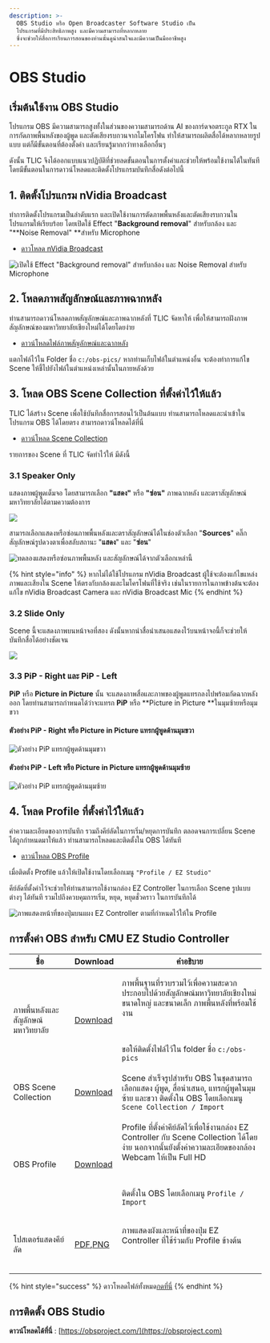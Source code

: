 ```yaml
---
description: >-
  OBS Studio หรือ Open Broadcaster Software Studio เป็น
  โปรแกรมที่มีประสิทธิภาพสูง และมีความสามารถที่หลากหลาย
  ซึ่งจะช่วยให้สื่อการเรียนการสอนของท่านนั้นดูน่าสนใจและมีความเป็นมืออาชีพสูง
---
```


# OBS Studio

## เริ่มต้นใช้งาน OBS Studio

&#x20;         โปรแกรม OBS มีความสามารถสูงทั้งในส่วนของความสามารถด้าน AI ของการ์ดจอตระกูล RTX ในการกัดภาพพื้นหลังของผู้พูด และตัดเสียงรบกวนจากไมโครโฟน  ทำให้สามารถผลิตสื่อได้หลากหลายรูปแบบ แต่ก็มีขั้นตอนที่ต้องตั้งค่า และเรียนรู้มากกว่าทางเลือกอื่นๆ &#x20;

&#x20;         ดังนั้น TLIC จึงได้ออกแบบแนวปฏิบัติที่ช่วยลดขั้นตอนในการตั้งค่าและช่วยให้พร้อมใช้งานได้ในทันที โดยมีขั้นตอนในการดาวน์โหลดและติดตั้งโปรแกรมบันทึกสื่อดังต่อไปนี้

## 1. ติดตั้งโปรแกรม nVidia Broadcast  <a href="1-nvidia-broadcast" id="1-nvidia-broadcast"></a>

&#x20;         ทำการติดตั้งโปรแกรมเป็นลำดับแรก และเปิดใช้งานการตัดภาพพื้นหลังและตัดเสียงรบกวนในโปรแกรมให้เรียบร้อย โดยเปิดใช้ Effect "**Background removal**" สำหรับกล้อง และ "**Noise Removal" **สำหรับ Microphone

* [ดาวโหลด nVidia Broadcast](https://drive.google.com/drive/u/2/folders/1Yn0Lp0pvyA1u6dWYfmNOop2Uml6ARj6Q)

![เปิดใช้ Effect "Background removal" สำหรับกล้อง และ Noise Removal สำหรับ Microphone](https://gblobscdn.gitbook.com/assets%2F-MacQbJEhin4rokH3Cup%2F-Mb11GznRqeEU6YNCfJ6%2F-Mb196R\_9s-ua9mG\_y8R%2Fimage.png?alt=media\&token=5f7e7af3-16e8-4757-a617-d0847b11c8e6)

## 2. โหลดภาพสัญลักษณ์และภาพฉากหลัง <a href="2" id="2"></a>

&#x20;         ท่านสามารถดาวน์โหลดภาพสัญลักษณ์และภาพฉากหลังที่ TLIC จัดหาให้ เพื่อให้สามารถฝังภาพสัญลักษณ์ของมหาวิทยาลัยเชียงใหม่ได้โดยโดยง่าย

* [ดาวน์โหลดไฟล์ภาพสัญลักษณ์และฉากหลัง](https://drive.google.com/drive/u/2/folders/1Yn0Lp0pvyA1u6dWYfmNOop2Uml6ARj6Qhttps://drive.google.com/drive/u/2/folders/1Yn0Lp0pvyA1u6dWYfmNOop2Uml6ARj6Q)

&#x20;         แตกไฟล์ไว้ใน Folder ชื่อ `c:/obs-pics/` หากท่านเก็บไฟล์ในตำแหน่งอื่น จะต้องทำการแก้ไข Scene ให้ชี้ไปยังไฟล์ในตำแหน่งเหล่านั้นในภายหลังด้วย

## 3. โหลด OBS Scene Collection ที่ตั้งค่าไว้ให้แล้ว <a href="3-obs-scene-collection" id="3-obs-scene-collection"></a>

&#x20;         TLIC ได้สร้าง Scene เพื่อใช้บันทึกสื่อการสอนไว้เป็นต้นแบบ ท่านสามารถโหลดและนำเข้าในโปรแกรม OBS ได้โดยตรง สามารถดาวน์โหลดได้ที่นี่

* [ดาวน์โหลด Scene Collection](https://drive.google.com/drive/u/2/folders/1Yn0Lp0pvyA1u6dWYfmNOop2Uml6ARj6Qhttps://drive.google.com/drive/u/2/folders/1Yn0Lp0pvyA1u6dWYfmNOop2Uml6ARj6Qhttps://drive.google.com/drive/u/2/folders/1Yn0Lp0pvyA1u6dWYfmNOop2Uml6ARj6Q)

รายการของ Scene ที่ TLIC จัดทำไว้ให้ มีดังนี้

### 3.1 Speaker Only <a href="3-1-speaker-only" id="3-1-speaker-only"></a>

&#x20;         แสดงภาพผู้พูดเต็มจอ โดยสามารถเลือก **"แสดง"** หรือ **"ซ่อน"** ภาพฉากหลัง และตราสัญลักษณ์มหาวิทยาลัยได้ตามความต้องการ

![](https://gblobscdn.gitbook.com/assets%2F-MacQbJEhin4rokH3Cup%2F-Mb11GznRqeEU6YNCfJ6%2F-Mb17aADETL0Q1x12NGm%2Fimage.png?alt=media\&token=bd8a1c35-c694-4263-b00a-c3f312fad088)

สามารถเลือกแสดงหรือซ่อนภาพพื้นหลังและตราสัญลักษณ์ได้ในช่องตัวเลือก "**Sources**" คลิ๊กสัญลักษณ์รูปดวงตาเพื่อสลับสถานะ "**แสดง**" และ "**ซ่อน**"

![ทดลองแสดงหรือซ่อนภาพพื้นหลัง และสัญลักษณ์ได้จากตัวเลือกเหล่านี้](https://gblobscdn.gitbook.com/assets%2F-MacQbJEhin4rokH3Cup%2F-Mb11GznRqeEU6YNCfJ6%2F-Mb17sgOT2jt9iEkaOzR%2Fimage.png?alt=media\&token=d7cc43c1-3897-40aa-99d9-027feadc5327)

{% hint style="info" %}
หากไม่ได้ใช้โปรแกรม nVidia Broadcast ผู้ใช้จะต้องแก้ไขแหล่งภาพและเสียงใน Scene ให้ตรงกับกล้องและไมโครโฟนที่ใช้จริง เช่นในรายการในภาพข้างต้นจะต้องแก้ไข nVidia Broadcast Camera และ nVidia Broadcast Mic&#x20;
{% endhint %}

### 3.2 Slide Only <a href="3-2-slide-only" id="3-2-slide-only"></a>

&#x20;          Scene นี้จะแสดงภาพบนหน้าจอที่สอง ดังนั้นหากนำสื่อนำเสนอแสดงไว้บนหน้าจอนี้ก็จะช่วยให้บันทึกสื่อได้อย่างชัดเจน

![](https://gblobscdn.gitbook.com/assets%2F-MacQbJEhin4rokH3Cup%2F-Mb11GznRqeEU6YNCfJ6%2F-Mb16gyAG2aVPwW3o0im%2Fimage.png?alt=media\&token=201bd04c-aa78-4a5a-a507-4ebdffaa9630)

### 3.3 PiP - Right และ PiP - Left <a href="3-3-pip-right-pip-left" id="3-3-pip-right-pip-left"></a>

&#x20;         **PiP** หรือ **Picture in Picture** นั้น จะแสดงภาพสื่อและภาพของผู้พูดแทรกลงไปพร้อมกัดฉากหลังออก โดยท่านสามารถกำหนดได้ว่าจะแทรก **PiP** หรือ **Picture in Picture **ในมุมซ้ายหรือมุมขวา&#x20;

#### ตัวอย่าง  PiP - Right หรือ **Picture in Picture** แทรกผู้พูดด้านมุมขวา

![ตัวอย่าง PiP แทรกผู้พูดด้านมุมขวา](https://gblobscdn.gitbook.com/assets%2F-MacQbJEhin4rokH3Cup%2F-Mb19JFcF2zQ-45d-mbE%2F-Mb19vyL8voQQPoYnGZT%2Fimage.png?alt=media\&token=a90e3041-d919-4eba-9ca7-da846a8a9a54)

#### ตัวอย่าง  PiP - Left หรือ **Picture in Picture** แทรกผู้พูดด้านมุมซ้าย

![ตัวอย่าง PiP แทรกผู้พูดด้านมุมซ้าย](https://gblobscdn.gitbook.com/assets%2F-MacQbJEhin4rokH3Cup%2F-Mb19JFcF2zQ-45d-mbE%2F-Mb1ADdbdhZFR8cR6xqg%2Fimage.png?alt=media\&token=12f51364-116a-4c09-af95-0a2bdd97baa7)

## 4. โหลด Profile ที่ตั้งค่าไว้ให้แล้ว <a href="4-profile" id="4-profile"></a>

&#x20;         ค่าความละเอียดของการบันทึก รวมถึงคีย์ลัดในการเริ่ม/หยุดการบันทึก ตลอดจนการเปลี่ยน Scene ได้ถูกกำหนดมาให้แล้ว ท่านสามารถโหลดและติดตั้งใน OBS ได้ทันที

* [ดาวน์โหลด OBS Profile ](https://drive.google.com/drive/u/2/folders/1Yn0Lp0pvyA1u6dWYfmNOop2Uml6ARj6Q)

เมื่อติดตั้ง Profile แล้วให้เปิดใช้งานโดยเลือกเมนู `"Profile / EZ Studio"`

&#x20;         คีย์ลัดที่ตั้งค่าไว้จะช่วยให้ท่านสามารถใช้งานกล่อง EZ Controller ในการเลือก Scene รูปแบบต่างๆ ได้ทันที รวมไปถึงควบคุมการเริ่ม, หยุด, หยุดชั่วคราว ในการบันทึกได้

![ภาพแสดงหน้าที่ของปุ่มบนแผง EZ Controller ตามที่กำหนดไว้ให้ใน Profile](https://gblobscdn.gitbook.com/assets%2F-MacQbJEhin4rokH3Cup%2F-Mb1B61xAkZ\_u3NFpZm4%2F-Mb1DaL15vKIiaRm5bhf%2Fimage.png?alt=media\&token=1dfb3743-4d9d-40a2-b03b-9b534ada7330)

## การตั้งค่า OBS สำหรับ CMU EZ Studio Controller <a href="obs-ez-studio" id="obs-ez-studio"></a>

| ชื่อ                               | Download                                                                                                                                                                                                                                                                                                                                                                                                                                                                                                                                                                                                                                                                                                                                                                                                                                                                                                                                                                                                                                                                                                              | คำอธิบาย                                                                                                                                                                                                                                |
| ---------------------------------- | --------------------------------------------------------------------------------------------------------------------------------------------------------------------------------------------------------------------------------------------------------------------------------------------------------------------------------------------------------------------------------------------------------------------------------------------------------------------------------------------------------------------------------------------------------------------------------------------------------------------------------------------------------------------------------------------------------------------------------------------------------------------------------------------------------------------------------------------------------------------------------------------------------------------------------------------------------------------------------------------------------------------------------------------------------------------------------------------------------------------- | --------------------------------------------------------------------------------------------------------------------------------------------------------------------------------------------------------------------------------------- |
| ภาพพื้นหลังและสัญลักษณ์มหาวิทยาลัย | [Download](https://o365cmu-my.sharepoint.com/personal/arnan\_s\_cmu\_ac\_th1/\_layouts/15/onedrive.aspx?id=%2Fpersonal%2Farnan%5Fs%5Fcmu%5Fac%5Fth1%2FDocuments%2FITSC%2FTLIC%2FEz%20Studio%2FOBS%20Settings%2Fobs%2Dpics%2Ezip\&parent=%2Fpersonal%2Farnan%5Fs%5Fcmu%5Fac%5Fth1%2FDocuments%2FITSC%2FTLIC%2FEz%20Studio%2FOBS%20Settings\&originalPath=aHR0cHM6Ly9vMzY1Y211LW15LnNoYXJlcG9pbnQuY29tLzp1Oi9nL3BlcnNvbmFsL2FybmFuX3NfY211X2FjX3RoMS9FY3Y2cG4yZExIbE9wQXJsQWYtMXJCY0JJc3FFVXJ6YklRZ2VtWW5VdDN3OU9nP3J0aW1lPTFWUmRkZzhyMlVn)                                                                                                                                                                                                                                                                                                                                                                                                                                                                                                                                                                             | <p>ภาพพื้นฐานที่รวบรวมไว้เพื่อความสะดวก ประกอบไปด้วยสัญลักษณ์มหาวิทยาลัยเชียงใหม่ ขนาดใหญ่ และขนาดเล็ก ภาพพื้นหลังที่พร้อมใช้งาน</p><p>​</p><p>ขอให้ติดตั้งไฟล์ไว้ใน folder ชื่อ <code>c:/obs-pics</code></p>                           |
| OBS Scene Collection               | [Download](https://o365cmu-my.sharepoint.com/personal/arnan\_s\_cmu\_ac\_th1/\_layouts/15/onedrive.aspx?id=%2Fpersonal%2Farnan%5Fs%5Fcmu%5Fac%5Fth1%2FDocuments%2FITSC%2FTLIC%2FEz%20Studio%2FOBS%20Settings%2FTLIC%5FEZ%5FStudio%2Ejson\&parent=%2Fpersonal%2Farnan%5Fs%5Fcmu%5Fac%5Fth1%2FDocuments%2FITSC%2FTLIC%2FEz%20Studio%2FOBS%20Settings\&originalPath=aHR0cHM6Ly9vMzY1Y211LW15LnNoYXJlcG9pbnQuY29tLzp1Oi9nL3BlcnNvbmFsL2FybmFuX3NfY211X2FjX3RoMS9FZWJhM21lTGJONUJwX3NTeWtzRGdmSUJhb19kWWJsS01IVkVYVG5MUVdnZi1BP3J0aW1lPTFIeXVTcFlwMlVn)                                                                                                                                                                                                                                                                                                                                                                                                                                                                                                                                                                    | Scene สำเร็จรูปสำหรับ OBS ในชุดสามารถเลือกแสดง ผู้พูด, สื่อนำเสนอ, แทรกผู้พูดในมุมซ้าย และขวา ติดตั้งใน OBS โดยเลือกเมนู `Scene Collection / Import`                                                                                    |
| OBS Profile                        | [Download](https://o365cmu-my.sharepoint.com/personal/arnan\_s\_cmu\_ac\_th1/\_layouts/15/onedrive.aspx?id=%2Fpersonal%2Farnan%5Fs%5Fcmu%5Fac%5Fth1%2FDocuments%2FITSC%2FTLIC%2FEz%20Studio%2FOBS%20Settings%2FEZ%5FStudio%5FProfile%2Ezip\&parent=%2Fpersonal%2Farnan%5Fs%5Fcmu%5Fac%5Fth1%2FDocuments%2FITSC%2FTLIC%2FEz%20Studio%2FOBS%20Settings\&originalPath=aHR0cHM6Ly9vMzY1Y211LW15LnNoYXJlcG9pbnQuY29tLzp1Oi9nL3BlcnNvbmFsL2FybmFuX3NfY211X2FjX3RoMS9FYlh2NFlpOUlzMVBvMzlyT2E1TWVTNEIwS2pQX2VLZ01vRVZtWGxudDNtZ2N3P3J0aW1lPUlIMTRVNVlwMlVn)                                                                                                                                                                                                                                                                                                                                                                                                                                                                                                                                                                  | <p>Profile ที่ตั้งค่าคีย์ลัดไว้เพื่อใช้งานกล่อง EZ Controller กับ Scene Collection ได้โดยง่าย นอกจากนั้นยังตั้งค่าความละเอียดของกล้อง Webcam ให้เป็น Full HD</p><p>​</p><p>ติดตั้งใน OBS โดยเลือกเมนู <code>Profile / Import</code></p> |
| โปสเตอร์แสดงคีย์ลัด                | [PDF](https://o365cmu-my.sharepoint.com/personal/arnan\_s\_cmu\_ac\_th1/\_layouts/15/onedrive.aspx?id=%2Fpersonal%2Farnan%5Fs%5Fcmu%5Fac%5Fth1%2FDocuments%2FITSC%2FTLIC%2FEz%20Studio%2FOBS%20Settings%2FEz%20Controller%20Key%20Mappings%2Epdf\&parent=%2Fpersonal%2Farnan%5Fs%5Fcmu%5Fac%5Fth1%2FDocuments%2FITSC%2FTLIC%2FEz%20Studio%2FOBS%20Settings\&originalPath=aHR0cHM6Ly9vMzY1Y211LW15LnNoYXJlcG9pbnQuY29tLzpiOi9nL3BlcnNvbmFsL2FybmFuX3NfY211X2FjX3RoMS9FWElMZlVvXzB0Qkx2LWNhZG5GNURvRUJib2VhSVNLTkNoNUNqOHZsWXpydFZBP3J0aW1lPUJMUnhYSllwMlVn),[PNG](https://o365cmu-my.sharepoint.com/personal/arnan\_s\_cmu\_ac\_th1/\_layouts/15/onedrive.aspx?id=%2Fpersonal%2Farnan%5Fs%5Fcmu%5Fac%5Fth1%2FDocuments%2FITSC%2FTLIC%2FEz%20Studio%2FOBS%20Settings%2Fez%20controller%20key%20mappings%2Epng\&parent=%2Fpersonal%2Farnan%5Fs%5Fcmu%5Fac%5Fth1%2FDocuments%2FITSC%2FTLIC%2FEz%20Studio%2FOBS%20Settings\&originalPath=aHR0cHM6Ly9vMzY1Y211LW15LnNoYXJlcG9pbnQuY29tLzppOi9nL3BlcnNvbmFsL2FybmFuX3NfY211X2FjX3RoMS9FZHpzWDVmX2ptUk1oTkV3VnRoOG1Zd0JSTWFiNUdVSktkSy02MUxSQWkyYTl3P3J0aW1lPXFMNDBaSllwMlVn) | <p>ภาพแสดงผังและหน้าที่ของปุ่ม EZ Controller ที่ใช้ร่วมกับ Profile ข้างต้น</p><p>​</p>                                                                                                                                                  |

{% hint style="success" %}
ดาวโหลดไฟล์ทั้งหมด[กดที่นี่](https://drive.google.com/drive/folders/1Yn0Lp0pvyA1u6dWYfmNOop2Uml6ARj6Q?usp=sharing)
{% endhint %}

## การติดตั้ง OBS Studio&#x20;

**ดาวน์โหลดได้ที่นี่** : [https://obsproject.com/](https://obsproject.com)
